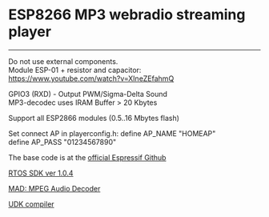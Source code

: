 # ESP8266 MP3 webradio streaming player 
---
Do not use external components.<br> 
Module ESP-01 + resistor and capacitor:<br>
https://www.youtube.com/watch?v=XIneZEfahmQ<br>

GPIO3 (RXD) - Output PWM/Sigma-Delta Sound<br>
MP3-decodec uses IRAM Buffer > 20 Kbytes<br>

Support all ESP2866 modules (0.5..16 Mbytes flash)<br>

Set connect AP in playerconfig.h: 
define AP_NAME "HOMEAP"<br>
define AP_PASS "01234567890"<br>

The base code is at the [official Espressif Github](https://github.com/espressif/esp8266_mp3_decoder)<br>

[RTOS SDK ver 1.0.4](https://github.com/espressif/esp_iot_rtos_sdk)<br>

[MAD: MPEG Audio Decoder](http://www.underbit.com/products/mad/)<br>

[UDK compiler](http://esp8266.ru/forum/forums/devkit/)<br>